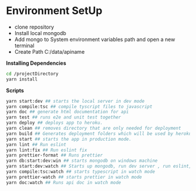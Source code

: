 # Environment SetUp
* clone repository
* Install local mongodb
* Add mongo  to System environment variables path and open a new terminal
* Create Path C:/data/apiname


**Installing Dependencies**
```bash
cd /projectDirectory
yarn install 
```

**Scripts**
```bash
yarn start:dev ## starts the local server in dev mode
yarn compile:tsc ## compile tyscript files to javascript
yarn doc ## generate html documentation for api
yarn test ## runs e2e and unit test together
yarn deploy ## deploys app to heroku.
yarn clean ## removes directory that are only needed for deployment 
yarn build ## Generates deployment folders which will be used by heroku cli
yarn start ## starts the app in production mode. 
yarn lint ## Run eslint
yarn lint:fix ## Run eslint fix 
yarn prettier-format ## Runs prettier
yarn db:start:dev:win ## starts mongodb on windows machine
yarn start:dev:watch ## Starts up mongodb, run dev server , run eslint, run tsc in watch mode, prettier in watch mode and apidoc in watch mode  on windows
yarn compile:tsc:watch ## starts typescript in watch mode
yarn prettier-watch ## starts prettier in watch mode
yarn doc:watch ## Runs api doc in watch mode

```



